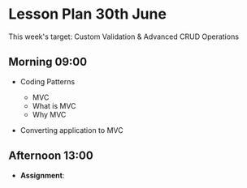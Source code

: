 # Lesson Plan 30th June

This week's target: Custom Validation & Advanced CRUD Operations

## Morning 09:00

+ Coding Patterns
  - MVC
  - What is MVC
  - Why MVC 

+ Converting application to MVC 


## Afternoon 13:00

+ **Assignment**:
  
